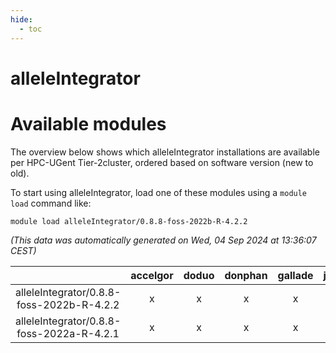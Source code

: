 ```yaml
---
hide:
  - toc
---
```


alleleIntegrator
================

# Available modules


The overview below shows which alleleIntegrator installations are available per HPC-UGent Tier-2cluster, ordered based on software version (new to old).

To start using alleleIntegrator, load one of these modules using a `module load` command like:

```shell
module load alleleIntegrator/0.8.8-foss-2022b-R-4.2.2
```

*(This data was automatically generated on Wed, 04 Sep 2024 at 13:36:07 CEST)*  

| |accelgor|doduo|donphan|gallade|joltik|shinx|skitty|
| :---: | :---: | :---: | :---: | :---: | :---: | :---: | :---: |
|alleleIntegrator/0.8.8-foss-2022b-R-4.2.2|x|x|x|x|x|-|x|
|alleleIntegrator/0.8.8-foss-2022a-R-4.2.1|x|x|x|x|x|-|x|
